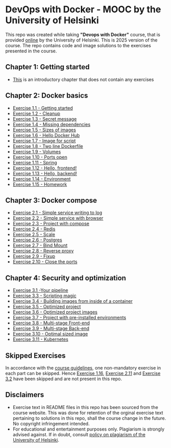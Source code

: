 # DevOps with Docker - MOOC by the University of Helsinki

This repo was created while taking **"Devops with Docker"** course, that is provided [online](https://devopswithdocker.com/) by the University of Helsinki. 
This is 2025 version of the course. The repo contains code and image solutions to the exercises presented in the course.

## Chapter 1: Getting started

* [This](https://courses.mooc.fi/org/uh-cs/courses/devops-with-docker/chapter-1) is an introductory chapter that does not contain any exercises

## Chapter 2: Docker basics

* [Exercise 1.1 - Getting started](https://github.com/jorgeal94/devops-docker/tree/main/Part1/Exercise_1.1)
* [Exercise 1.2 - Cleanup](https://github.com/jorgeal94/devops-docker/tree/main/Exercise_1.2)
* [Exercise 1.3 - Secret message](https://github.com/jorgeal94/devops-docker/tree/main/Part1/Exercise_1.3)
* [Exercise 1.4 - Missing dependencies](https://github.com/jorgeal94/devops-docker/tree/main/Part1/Exercise_1.4)
* [Exercise 1.5 - Sizes of images](https://github.com/jorgeal94/devops-docker/tree/main/Part1/Exercise_1.5)
* [Exercise 1.6 - Hello Docker Hub](https://github.com/jorgeal94/devops-docker/tree/main/Part1/Exercise_1.6)
* [Exercise 1.7 - Image for script](https://github.com/jorgeal94/devops-docker/tree/main/Part1/Exercise_1.7)
* [Exercise 1.8 - Two line Dockerfile](https://github.com/jorgeal94/devops-docker/tree/main/Part1/Exercise_1.8)
* [Exercise 1.9 - Volumes](https://github.com/jorgeal94/devops-docker/tree/main/Part1/Exercise_1.9)
* [Exercise 1.10 - Ports open](https://github.com/jorgeal94/devops-docker/tree/main/tree/main/Part1/Exercise_1.10)
* [Exercise 1.11 - Spring](https://github.com/jorgeal94/devops-docker/tree/main/Part1/Exercise_1.11)
* [Exercise 1.12 - Hello, frontend!](https://github.com/jorgeal94/devops-docker/tree/main/Part1/Exercise_1.12)
* [Exercise 1.13 - Hello, backend!](https://github.com/jorgeal94/devops-docker/tree/main/Part1/Exercise_1.13)
* [Exercise 1.14 - Environment](https://github.com/jorgeal94/devops-docker/tree/main/Part1/Exercise_1.14)
* [Exercise 1.15 - Homework](https://github.com/jorgeal94/devops-docker/tree/main/Part1/Exercise_1.15)

## Chapter 3: Docker compose

* [Exercise 2.1 - Simple service writing to log](https://github.com/jorgeal94/devops-docker/tree/main/Part2/Exercise_2.1)
* [Exercise 2.2 - Simple service with browser](https://github.com/jorgeal94/devops-docker/tree/main/Part2/Exercise_2.2)
* [Exercise 2.3 - Project with compose](https://github.com/jorgeal94/devops-docker/tree/main/Part2/Exercise_2.3)
* [Exercise 2.4 - Redis](https://github.com/jorgeal94/devops-docker/tree/main/Part2/Exercise_2.4)
* [Exercise 2.5 - Scale](https://github.com/jorgeal94/devops-docker/tree/main/Part2/Exercise_2.5)
* [Exercise 2.6 - Postgres](https://github.com/jorgeal94/devops-docker/tree/main/Part2/Exercise_2.6)
* [Exercise 2.7 - Bind Mount](https://github.com/jorgeal94/devops-docker/tree/main/Part2/Exercise_2.7)
* [Exercise 2.8 - Reverse proxy](https://github.com/jorgeal94/devops-docker/tree/main/Part2/Exercise_2.8)
* [Exercise 2.9 - Fixup](https://github.com/jorgeal94/devops-docker/tree/main/Part2/Exercise_2.9)
* [Exercise 2.10 - Close the ports](https://github.com/jorgeal94/devops-docker/tree/main/Part2/Exercise_2.10)

## Chapter 4: Security and optimization

* [Exercise 3.1 -Your pipeline](https://github.com/jorgeal94/devops-docker/tree/main/Part3/Exercise_3.1)
* [Exercise 3.3 - Scripting magic](https://github.com/jorgeal94/devops-docker/tree/main/Part3/Exercise_3.3)
* [Exercise 3.4 - Building images from inside of a container](https://github.com/jorgeal94/devops-docker/tree/main/Part3/Exercise_3.4)
* [Exercise 3.5 - Optimized project](https://github.com/jorgeal94/devops-docker/tree/main/Part3/Exercise_3.5)
* [Exercise 3.6 - Optimized project images](https://github.com/jorgeal94/devops-docker/tree/main/Part3/Exercise_3.6)
* [Exercise 3.7 - Project with pre-installed environments](https://github.com/jorgeal94/devops-docker/tree/main/Part3/Exercise_3.7)
* [Exercise 3.8 - Multi-stage Front-end](https://github.com/jorgeal94/devops-docker/tree/main/Part3/Exercise_3.8)
* [Exercise 3.9 - Multi-stage Back-end](https://github.com/jorgeal94/devops-docker/tree/main/Part3/Exercise_3.9)
* [Exercise 3.10 - Optimal sized image](https://github.com/jorgeal94/devops-docker/tree/main/Part3/Exercise_3.10)
* [Exercise 3.11 - Kubernetes](https://github.com/jorgeal94/devops-docker/tree/main/Part3/Exercise_3.11)


## Skipped Exercises

In accordance with the [course guidelines](https://courses.mooc.fi/org/uh-cs/courses/devops-with-docker/chapter-1), one non-mandatory exercise in each part can be skipped. Hence [Exercise 1.16](https://courses.mooc.fi/org/uh-cs/courses/devops-with-docker/chapter-2/utilizing-tools-from-the-registry#191c75dc-7b7e-489d-a0b0-976646dcd735), [Exercise 2.11](https://courses.mooc.fi/org/uh-cs/courses/devops-with-docker/chapter-3/containers-in-development#86174c31-e0ac-44c5-b03f-338267034c4e) and [Exercise 3.2](https://courses.mooc.fi/org/uh-cs/courses/devops-with-docker/chapter-4/deployment-pipelines#80374de5-5327-4f61-b313-40892eedc4ba) have been skipped and are not present in this repo.  

## Disclaimers

* Exercise text in README files in this repo has been sourced from the course website. This was done for retention of the orginal exercise text pertaining to solutions in this repo, shall the course change in the future. No copyright infringement intended.
* For educational and entertainment purposes only. Plagiarism is strongly advised against. If in doubt, consult [policy on plagiarism of the University of Helsinki](https://studies.helsinki.fi/instructions/article/what-cheating-and-plagiarism).
